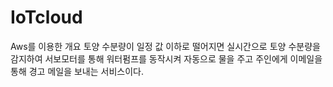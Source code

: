 # IoTcloud
Aws를 이용한 
개요
토양 수분량이 일정 값 이하로 떨어지면 실시간으로 토양 수분량을 감지하여 서보모터를 통해 워터펌프를 동작시켜 자동으로 물을 주고 주인에게 이메일을 통해 경고 메일을 보내는 서비스이다. 

